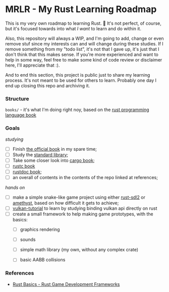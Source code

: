 # MRLR - My Rust Learning Roadmap
This is my very own roadmap to learning Rust. 🦀
It's not perfect, of course, but it's focused towards into what *I want* to learn and do within it.

Also, this repository will always a WIP, and I'm going to add, change or even remove stuf since my interests can and will change during these studies. If I remove something from my "todo list", it's not that I gave up, it's just that I don't think that this makes sense. If you're more experienced and want to help in some way, feel free to make some kind of code review or disclaimer here, I'll appreciate that :).

And to end this section, this project is public just to share my learning process. It's not meant to be used for others to learn. Probably one day I end up closing this repo and archiving it.

### Structure
`books/` - it's what I'm doing right noy, based on the [rust programming language book](https://doc.rust-lang.org/book/)

### Goals

*studying*
- [ ] Finish [the official book](https://doc.rust-lang.org/book/) in my spare time;
- [ ] Study the [standard library](https://doc.rust-lang.org/std/index.html);
- [ ] Take some closer look into [cargo book](https://doc.rust-lang.org/cargo/index.html);
- [ ] [rustc book](https://doc.rust-lang.org/rustc/index.html)
- [ ] [rustdoc book](https://doc.rust-lang.org/rustdoc/index.html);
- [ ] an overall of contents in the contents of the repo linked at references;

*hands on*
- [ ] make a simple snake-like game project using either [rust-sdl2](https://github.com/Rust-SDL2/rust-sdl2) or [amethyst](https://amethyst.rs/), based on how difficult it gets to achieve;
- [ ] [vulkan-tutorial](https://vulkan-tutorial.com/) to learn by studying binding vulkan api directly on rust
- [ ] create a small framework to help making game prototypes, with the basics:
  - [ ] graphics rendering
  - [ ] sounds
  - [ ] simple math library (my own, without any complex crate)
  - [ ] basic AABB collisions


### References
- [Rust Basics - Rust Game Development Frameworks](https://github.com/dasifefe/rust-game-development-frameworks#rust-basics)
